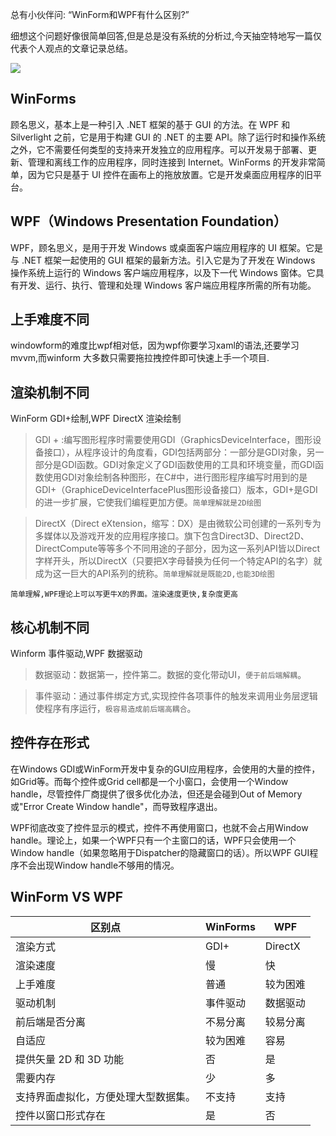 总有小伙伴问: “WinForm和WPF有什么区别?”

细想这个问题好像很简单回答,但是总是没有系统的分析过,今天抽空特地写一篇仅代表个人观点的文章记录总结。

![](https://img1.dotnet9.com/2022/04/0501.jpg)

## WinForms

顾名思义，基本上是一种引入 .NET 框架的基于 GUI 的方法。在 WPF 和 Silverlight 之前，它是用于构建 GUI 的 .NET 的主要 API。除了运行时和操作系统之外，它不需要任何类型的支持来开发独立的应用程序。可以开发易于部署、更新、管理和离线工作的应用程序，同时连接到 Internet。WinForms 的开发非常简单，因为它只是基于 UI 控件在画布上的拖放放置。它是开发桌面应用程序的旧平台。

## WPF（Windows Presentation Foundation）

WPF，顾名思义，是用于开发 Windows 或桌面客户端应用程序的 UI 框架。它是与 .NET 框架一起使用的 GUI 框架的最新方法。引入它是为了开发在 Windows 操作系统上运行的 Windows 客户端应用程序，以及下一代 Windows 窗体。它具有开发、运行、执行、管理和处理 Windows 客户端应用程序所需的所有功能。

## 上手难度不同

windowform的难度比wpf相对低，因为wpf你要学习xaml的语法,还要学习mvvm,而winform 大多数只需要拖拉拽控件即可快速上手一个项目.

## 渲染机制不同

WinForm GDI+绘制,WPF DirectX 渲染绘制

>GDI + :编写图形程序时需要使用GDI（GraphicsDeviceInterface，图形设备接口），从程序设计的角度看，GDI包括两部分：一部分是GDI对象，另一部分是GDI函数。GDI对象定义了GDI函数使用的工具和环境变量，而GDI函数使用GDI对象绘制各种图形，在C#中，进行图形程序编写时用到的是GDI+（GraphiceDeviceInterfacePlus图形设备接口）版本，GDI+是GDI的进一步扩展，它使我们编程更加方便。`简单理解就是2D绘图`

>DirectX（Direct eXtension，缩写：DX）是由微软公司创建的一系列专为多媒体以及游戏开发的应用程序接口。旗下包含Direct3D、Direct2D、DirectCompute等等多个不同用途的子部分，因为这一系列API皆以Direct字样开头，所以DirectX（只要把X字母替换为任何一个特定API的名字）就成为这一巨大的API系列的统称。`简单理解就是既能2D,也能3D绘图`

`简单理解,WPF理论上可以写更牛X的界面。渲染速度更快,复杂度更高`

## 核心机制不同

Winform 事件驱动,WPF 数据驱动

>数据驱动：数据第一，控件第二。数据的变化带动UI，`便于前后端解耦`。

>事件驱动：通过事件绑定方式,实现控件各项事件的触发来调用业务层逻辑使程序有序运行，`极容易造成前后端高耦合`。

## 控件存在形式

在Windows GDI或WinForm开发中复杂的GUI应用程序，会使用的大量的控件，如Grid等。而每个控件或Grid cell都是一个小窗口，会使用一个Window handle，尽管控件厂商提供了很多优化办法，但还是会碰到Out of Memory或"Error Create Window handle"，而导致程序退出。

WPF彻底改变了控件显示的模式，控件不再使用窗口，也就不会占用Window handle。理论上，如果一个WPF只有一个主窗口的话，WPF只会使用一个Window handle（如果忽略用于Dispatcher的隐藏窗口的话）。所以WPF GUI程序不会出现Window handle不够用的情况。

## WinForm VS WPF

| 区别点 | WinForms | WPF |
|--------|--------|--------|
| 渲染方式 | GDI+ | DirectX |
| 渲染速度 | 慢 | 快 |
| 上手难度 | 普通 | 较为困难 |
| 驱动机制 | 事件驱动 | 数据驱动 |
| 前后端是否分离 | 不易分离 | 较易分离 |
| 自适应 | 较为困难 | 容易 |
| 提供矢量 2D 和 3D 功能 | 否 | 是 |
| 需要内存 | 少 | 多 |
| 支持界面虚拟化，方便处理大型数据集。 | 不支持 | 支持 |
| 控件以窗口形式存在 | 是 | 否 |